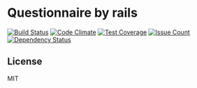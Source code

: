 # Questionnaire by rails
[![Build Status](https://travis-ci.org/Dakatan/questionnaire.svg?branch=master)](https://travis-ci.org/Dakatan/questionnaire)
[![Code Climate](https://codeclimate.com/github/Dakatan/questionnaire/badges/gpa.svg)](https://codeclimate.com/github/Dakatan/questionnaire)
[![Test Coverage](https://codeclimate.com/github/Dakatan/questionnaire/badges/coverage.svg)](https://codeclimate.com/github/Dakatan/questionnaire/coverage)
[![Issue Count](https://codeclimate.com/github/Dakatan/questionnaire/badges/issue_count.svg)](https://codeclimate.com/github/Dakatan/questionnaire)
[![Dependency Status](https://beta.gemnasium.com/badges/github.com/Dakatan/questionnaire.svg)](https://beta.gemnasium.com/projects/github.com/Dakatan/questionnaire)

## License
MIT

